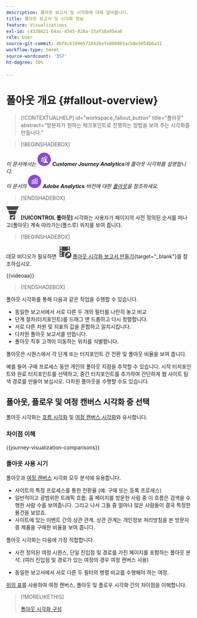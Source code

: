```yaml
---
description: 폴아웃 보고서 및 시각화에 대해 알아봅니다.
title: 폴아웃 보고서 및 시각화 정보
feature: Visualizations
exl-id: c4338821-64ac-4345-828a-15af18a95ea6
role: User
source-git-commit: 4bf8c616965718426efe880865acb0e5054b6a31
workflow-type: tm+mt
source-wordcount: '357'
ht-degree: 30%

---
```


# 폴아웃 개요 {#fallout-overview}

<!-- markdownlint-disable MD034 -->

>[!CONTEXTUALHELP]
>id="workspace_fallout_button"
>title="폴아웃"
>abstract="방문자가 원하는 체크포인트로 진행하는 방법을 보여 주는 시각화를 만듭니다."

<!-- markdownlint-enable MD034 -->


>[!BEGINSHADEBOX]

_이 문서에서는_ ![CustomerJourneyAnalytics](/help/assets/icons/CustomerJourneyAnalytics.svg) _**Customer Journey Analytics**&#x200B;에 폴아웃 시각화를 설명합니다._<br/>_이 문서의_ ![AdobeAnalytics](/help/assets/icons/AdobeAnalytics.svg) _**Adobe Analytics** 버전에 대한 [폴아웃](https://experienceleague.adobe.com/en/docs/analytics/analyze/analysis-workspace/visualizations/fallout/fallout-flow)을 참조하세요._

>[!ENDSHADEBOX]

![ConversionFunnel](/help/assets/icons/ConversionFunnel.svg) **[!UICONTROL 폴아웃]** 시각화는 사용자가 페이지의 사전 정의된 순서를 떠나고(폴아웃) 계속 따라가는(폴스루) 위치를 보여 줍니다.


>[!BEGINSHADEBOX]

데모 비디오가 필요하면 ![VideoCheckedOut](/help/assets/icons/VideoCheckedOut.svg) [폴아웃 시각화 보고서 만들기](https://video.tv.adobe.com/v/345883/?quality=12&learn=on){target="_blank"}를 참조하십시오.

{{videoaa}}

>[!ENDSHADEBOX]


폴아웃 시각화를 통해 다음과 같은 작업을 수행할 수 있습니다.

* 동일한 보고서에서 서로 다른 두 개의 필터를 나란히 놓고 비교
* 단계 절차(터치포인트)를 드래그 앤 드롭하고 다시 정렬합니다.
* 서로 다른 차원 및 지표의 값을 혼합하고 일치시킵니다.
* 다차원 폴아웃 보고서를 만듭니다.
* 폴아웃 직후 고객이 이동하는 위치를 식별합니다.

폴아웃은 시퀀스에서 각 단계 또는 터치포인트 간 전환 및 폴아웃 비율을 보여 줍니다.

예를 들어 구매 프로세스 동안 개인의 폴아웃 지점을 추적할 수 있습니다. 시작 터치포인트와 완료 터치포인트를 선택하고, 중간 터치포인트를 추가하여 간단하게 웹 사이트 탐색 경로를 만들어 보십시오. 다차원 폴아웃을 수행할 수도 있습니다.

## 폴아웃, 플로우 및 여정 캔버스 시각화 중 선택

폴아웃 시각화는 [흐름 시각화](/help/analysis-workspace/visualizations/c-flow/flow.md) 및 [여정 캔버스 시각화](/help/analysis-workspace/visualizations/journey-canvas/journey-canvas.md)와 유사합니다.

### 차이점 이해

<!-- Information in this snippet is shared between Journey canvas, Fallout, and Flow visualization docs -->

{{journey-visualization-comparisons}}

### 폴아웃 사용 시기

폴아웃과 [여정 캔버스](/help/analysis-workspace/visualizations/journey-canvas/journey-canvas.md) 시각화 모두 분석에 유용합니다.

* 사이트의 특정 프로세스를 통한 전환율 (예: 구매 또는 등록 프로세스)
* 일반적이고 광범위한 트래픽 흐름: 홈 페이지를 방문한 사람 중 이 흐름은 검색을 수행한 사람 수를 보여줍니다. 그리고 나서 그들 중 얼마나 많은 사람들이 결국 특정한 물건을 보았죠.
* 사이트에 있는 이벤트 간의 상관 관계. 상관 관계는 개인정보 처리방침을 본 방문자 중 제품을 구매한 비율을 보여 줍니다.

폴아웃 시각화는 다음에 가장 적합합니다.

* 사전 정의된 여정 시퀀스, 단일 진입점 및 경로를 가진 페이지를 포함하는 폴아웃 분석. (여러 진입점 및 경로가 있는 여정의 경우 여정 캔버스 사용)

* 동일한 보고서에서 서로 다른 두 필터의 병렬 비교를 수행해야 하는 여정.

[위의 표](#understand-the-differences)를 사용하여 여정 캔버스, 폴아웃 및 플로우 시각화 간의 차이점을 이해합니다.

>[!MORELIKETHIS]
>
>[폴아웃 시각화 구성](configuring-fallout.md)



